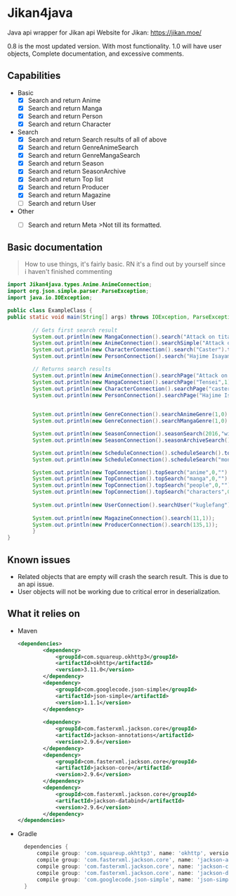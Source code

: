 # Jikan4java
Java api wrapper for Jikan api
Website for Jikan: https://jikan.moe/

0.8 is the most updated version. With most functionality. 1.0 will have user objects, Complete documentation, and excessive comments.

## Capabilities
- Basic
  - [X] Search and return Anime
  - [X] Search and return Manga
  - [X] Search and return Person
  - [X] Search and return Character
- Search
  - [X] Search and return Search results of all of above
  - [X] Search and return GenreAnimeSearch
  - [X] Search and return GenreMangaSearch
  - [X] Search and return Season
  - [X] Search and return SeasonArchive
  - [X] Search and return Top list
  - [X] Search and return Producer
  - [X] Search and return Magazine
  - [ ] Search and return User
- Other 
  - [ ] Search and return Meta >Not till its formatted.


## Basic documentation

>How to use things, it's fairly basic. RN it's a find out by yourself since i haven't finished commenting
```java
import Jikan4java.types.Anime.AnimeConnection;
import org.json.simple.parser.ParseException;
import java.io.IOException;

public class ExampleClass {
public static void main(String[] args) throws IOException, ParseException {
    
        // Gets first search result
        System.out.println(new MangaConnection().search("Attack on titan").toString());
        System.out.println(new AnimeConnection().searchSimple("Attack on titan").toString());
        System.out.println(new CharacterConnection().search("Caster").toString());
        System.out.println(new PersonConnection().search("Hajime Isayama").toString());

        // Returns search results
        System.out.println(new AnimeConnection().searchPage("Attack on titan",1).toString());
        System.out.println(new MangaConnection().searchPage("Tensei",1));
        System.out.println(new CharacterConnection().searchPage("caster",1));
        System.out.println(new PersonConnection().searchPage("Hajime Isayama", 1));

        
        System.out.println(new GenreConnection().searchAnimeGenre(1,0).toString());
        System.out.println(new GenreConnection().searchMangaGenre(1,0).toString());

        System.out.println(new SeasonConnection().seasonSearch(2016,"winter").toString());
        System.out.println(new SeasonConnection().seasonArchiveSearch().toString());

        System.out.println(new ScheduleConnection().scheduleSearch().toString());
        System.out.println(new ScheduleConnection().scheduleSearch("monday").toString()); //`monday` can be replaced with any other day or unknown / other

        System.out.println(new TopConnection().topSearch("anime",0,"").toString());
        System.out.println(new TopConnection().topSearch("manga",0,"").toString());
        System.out.println(new TopConnection().topSearch("people",0,"").toString());
        System.out.println(new TopConnection().topSearch("characters",0,"").toString());
        
        System.out.println(new UserConnection().searchUser("kuglefang").toString()); 
        
        System.out.println(new MagazineConnection().search(11,1));
        System.out.println(new ProducerConnection().search(135,1));
        }
}
```
## Known issues
- Related objects that are empty will crash the search result. This is due to an api issue. 
- User objects will not be working due to critical error in deserialization.
## What it relies on 
- Maven
    ```xml
    <dependencies>
            <dependency>
                <groupId>com.squareup.okhttp3</groupId>
                <artifactId>okhttp</artifactId>
                <version>3.11.0</version>
            </dependency>
            <dependency>
                <groupId>com.googlecode.json-simple</groupId>
                <artifactId>json-simple</artifactId>
                <version>1.1.1</version>
            </dependency>
          
            <dependency>
                <groupId>com.fasterxml.jackson.core</groupId>
                <artifactId>jackson-annotations</artifactId>
                <version>2.9.6</version>
            </dependency>
            <dependency>
                <groupId>com.fasterxml.jackson.core</groupId>
                <artifactId>jackson-core</artifactId>
                <version>2.9.6</version>
            </dependency>
            <dependency>
                <groupId>com.fasterxml.jackson.core</groupId>
                <artifactId>jackson-databind</artifactId>
                <version>2.9.6</version>
            </dependency>
    </dependencies>
    ```
- Gradle
    ```groovy
      dependencies {
          compile group: 'com.squareup.okhttp3', name: 'okhttp', version:'3.11.0'
          compile group: 'com.fasterxml.jackson.core', name: 'jackson-annotations', version:'2.9.7'
          compile group: 'com.fasterxml.jackson.core', name: 'jackson-core', version:'2.9.7'
          compile group: 'com.fasterxml.jackson.core', name: 'jackson-databind', version:'2.9.7'
          compile group: 'com.googlecode.json-simple', name: 'json-simple', version:'1.1.1'
      }
    ```
